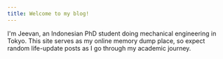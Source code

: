 ```yaml
---
title: Welcome to my blog!
---
```


I'm Jeevan, an Indonesian PhD student doing mechanical engineering in Tokyo. This site serves as my online memory dump place, so expect random life-update posts as I go through my academic journey.
